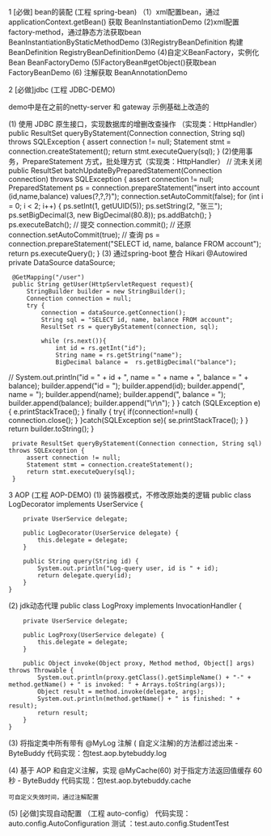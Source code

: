 1 [必做] bean的装配 (工程 spring-bean)
（1）xml配置bean，通过applicationContext.getBean() 获取
    BeanInstantiationDemo
 (2)xml配置 factory-method，通过静态方法获取bean
    BeanInstantiationByStaticMethodDemo
 (3)RegistryBeanDefinition 构建BeanDefinition
    RegistryBeanDefinitionDemo
 (4)自定义BeanFactory，实例化Bean
    BeanFactoryDemo
 (5)FactoryBean#getObject()获取bean
    FactoryBeanDemo
 (6) 注解获取
    BeanAnnotationDemo
    
2 [必做]jdbc (工程 JDBC-DEMO)

  demo中是在之前的netty-server 和 gateway 示例基础上改造的
  
 (1) 使用 JDBC 原生接口，实现数据库的增删改查操作 （实现类：HttpHandler）
    public ResultSet queryByStatement(Connection connection, String sql) throws SQLException {
        assert connection != null;
        Statement stmt = connection.createStatement();
        return stmt.executeQuery(sql);
    }
 (2)使用事务，PrepareStatement 方式，批处理方式（实现类：HttpHandler）
    // 流未关闭 
    public ResultSet batchUpdateByPreparedStatement(Connection connection) throws SQLException {
         assert connection != null;
         PreparedStatement ps = connection.prepareStatement("insert into account (id,name,balance) values(?,?,?)");
         connection.setAutoCommit(false);
         for (int i = 0; i < 2; i++) {
             ps.setInt(1, getUUID(5));
             ps.setString(2, "张三");
             ps.setBigDecimal(3, new BigDecimal(80.8));
             ps.addBatch();
         }
         ps.executeBatch();
         // 提交
         connection.commit();
         // 还原
         connection.setAutoCommit(true);
         // 查询
         ps = connection.prepareStatement("SELECT id, name, balance FROM account");
         return ps.executeQuery();
     }
 (3) 通过spring-boot 整合 Hikari
     @Autowired
     private DataSource dataSource;
 
     @GetMapping("/user")
     public String getUser(HttpServletRequest request){
         StringBuilder builder = new StringBuilder();
         Connection connection = null;
         try {
             connection = dataSource.getConnection();
             String sql = "SELECT id, name, balance FROM account";
             ResultSet rs = queryByStatement(connection, sql);
 
             while (rs.next()){
                 int id = rs.getInt("id");
                 String name = rs.getString("name");
                 BigDecimal balance =  rs.getBigDecimal("balance");
 //                System.out.println("id = " + id + ", name = " + name + ", balance = " + balance);
                 builder.append("id = ");
                 builder.append(id);
                 builder.append(", name = ");
                 builder.append(name);
                 builder.append(", balance = ");
                 builder.append(balance);
                 builder.append("\r\n");
             }
         } catch (SQLException e) {
             e.printStackTrace();
         } finally {
            try{
                 if(connection!=null) {
                     connection.close();
                 }
             }catch(SQLException se){
                 se.printStackTrace();
             }
         }
         return builder.toString();
     }
 
     private ResultSet queryByStatement(Connection connection, String sql) throws SQLException {
         assert connection != null;
         Statement stmt = connection.createStatement();
         return stmt.executeQuery(sql);
     }
     
     
3 AOP (工程 AOP-DEMO)
(1) 装饰器模式，不修改原始类的逻辑
    public class LogDecorator implements UserService {
    
        private UserService delegate;
    
        public LogDecorator(UserService delegate) {
            this.delegate = delegate;
        }
    
        public String query(String id) {
            System.out.println("Log-query user, id is " + id);
            return delegate.query(id);
        }
    }
    
(2) jdk动态代理
    public class LogProxy implements InvocationHandler {
    
        private UserService delegate;
    
        public LogProxy(UserService delegate) {
            this.delegate = delegate;
        }
    
        public Object invoke(Object proxy, Method method, Object[] args) throws Throwable {
            System.out.println(proxy.getClass().getSimpleName() + "-" + method.getName() + " is invoked: " + Arrays.toString(args));
            Object result = method.invoke(delegate, args);
            System.out.println(method.getName() + " is finished: " + result);
            return result;
        }
    }


(3) 将指定类中所有带有 @MyLog 注解 ( 自定义注解)的方法都过滤出来 - ByteBuddy
    代码实现：包test.aop.bytebuddy.log

(4) 基于 AOP 和自定义注解，实现 @MyCache(60) 对于指定方法返回值缓存 60 秒 - ByteBuddy
    代码实现：包test.aop.bytebuddy.cache
    
    可自定义失效时间，通过注解配置
    
(5) [必做]实现自动配置 （工程 auto-config）
    代码实现：auto.config.AutoConfiguration
    测试 ：test.auto.config.StudentTest